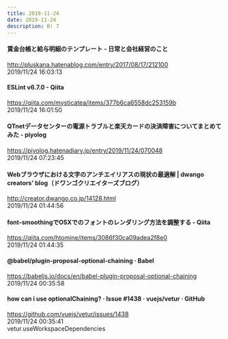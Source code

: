 ```yaml
---
title: 2019-11-24
date: 2019-11-24
description: B! 7
---
```


#### 賃金台帳と給与明細のテンプレート - 日常と会社経営のこと
http://pluskana.hatenablog.com/entry/2017/08/17/212100<br>
2019/11/24 16:03:13<br>


#### ESLint v6.7.0 - Qiita
https://qiita.com/mysticatea/items/377b6ca6558dc253159b<br>
2019/11/24 16:01:50<br>


#### QTnetデータセンターの電源トラブルと楽天カードの決済障害についてまとめてみた - piyolog
https://piyolog.hatenadiary.jp/entry/2019/11/24/070048<br>
2019/11/24 07:23:45<br>


#### Webブラウザにおける文字のアンチエイリアスの現状の最適解 | dwango creators' blog（ドワンゴクリエイターズブログ）
http://creator.dwango.co.jp/14128.html<br>
2019/11/24 01:44:56<br>


#### font-smoothingでOSXでのフォントのレンダリング方法を調整する - Qiita
https://qiita.com/htomine/items/3086f30ca09adea2f8e0<br>
2019/11/24 01:44:35<br>


#### @babel/plugin-proposal-optional-chaining · Babel
https://babeljs.io/docs/en/babel-plugin-proposal-optional-chaining<br>
2019/11/24 00:35:58<br>


#### how can i use optionalChaining? · Issue #1438 · vuejs/vetur · GitHub
https://github.com/vuejs/vetur/issues/1438<br>
2019/11/24 00:35:41<br>
vetur.useWorkspaceDependencies


